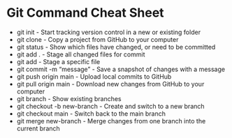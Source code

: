 # Git Command Cheat Sheet
- git init - Start tracking version control in a new or existing folder
- git clone <URL> - Copy a project from GitHub to your computer
- git status - Show which files have changed, or need to be committed
- git add . - Stage all changed files for commit
- git add <file> - Stage a specific file
- git commit -m “message”	- Save a snapshot of changes with a message
- git push origin main - Upload local commits to GitHub
- git pull origin main - Download new changes from GitHub to your computer
- git branch - Show existing branches
- git checkout -b new-branch - Create and switch to a new branch
- git checkout main - Switch back to the main branch
- git merge new-branch - Merge changes from one branch into the current branch